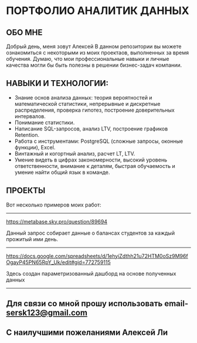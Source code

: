 # ПОРТФОЛИО АНАЛИТИК ДАННЫХ
## ОБО МНЕ

Добрый день, меня зовут Алексей
В данном репозитории вы можете ознакомиться с некоторыми из моих проектаов, выполненных за время обучения.
Думаю, что мои профессиональные навыки и личные качества могли бы быть полезны в решении бизнес-задач компании.

## НАВЫКИ И ТЕХНОЛОГИИ:

- Знание основ анализа данных: теория вероятностей и математической статистики, непрерывные и дискретные распределения, проверка гипотез, построение доверительных интервалов.
- Понимание статистики.
- Написание SQL-запросов, анализ LTV, построение графиков Retention.
- Работа с инструментами: PostgreSQL (сложные запросы, оконные функции), Excel.
- Винтажный и когортный анализ, расчет LT, LTV.
- Умение видеть в цифрах закономерности, высокий уровень ответственности, внимание к деталям, быстрая обучаемость и умение найти общий язык в команде.

## ПРОЕКТЫ

Вот несколько примеров моих работ:
_____________________________
https://metabase.sky.pro/question/89694

Данный запрос собирает данные о балансах студентов за каждый прожитый ими день.
______________________
https://docs.google.com/spreadsheets/d/1ehyiZdthh21u72HTM0oSz9M96fOgayP45PN65RpY_Uk/edit#gid=772759115

Здесь создан параметризованный дашборд на основе полученных данных
____________________

## Для связи со мной прошу использовать email- sersk123@gmail.com



## С наилучшими пожеланиями Алексей Ли
